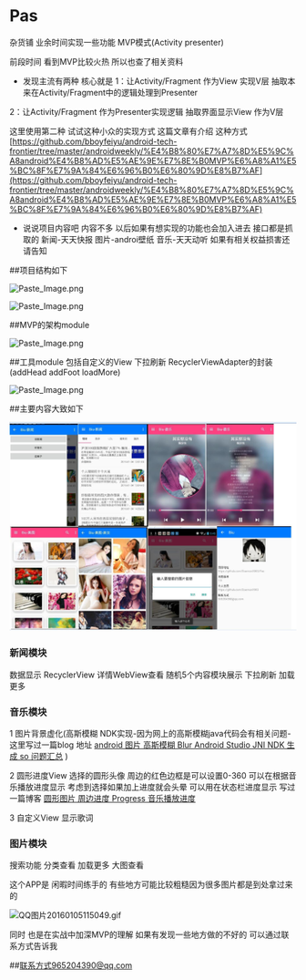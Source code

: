 # Pas
杂货铺 业余时间实现一些功能   MVP模式(Activity presenter)

前段时间 看到MVP比较火热 所以也查了相关资料
- 发现主流有两种 核心就是
1：让Activity/Fragment 作为View 实现V层 抽取本来在Activity/Fragment中的逻辑处理到Presenter

2：让Activity/Fragment 作为Presenter实现逻辑  抽取界面显示View 作为V层

这里使用第二种 试试这种小众的实现方式
这篇文章有介绍 这种方式
[https://github.com/bboyfeiyu/android-tech-frontier/tree/master/androidweekly/%E4%B8%80%E7%A7%8D%E5%9C%A8android%E4%B8%AD%E5%AE%9E%E7%8E%B0MVP%E6%A8%A1%E5%BC%8F%E7%9A%84%E6%96%B0%E6%80%9D%E8%B7%AF](https://github.com/bboyfeiyu/android-tech-frontier/tree/master/androidweekly/%E4%B8%80%E7%A7%8D%E5%9C%A8android%E4%B8%AD%E5%AE%9E%E7%8E%B0MVP%E6%A8%A1%E5%BC%8F%E7%9A%84%E6%96%B0%E6%80%9D%E8%B7%AF)

- 说说项目内容吧 内容不多 以后如果有想实现的功能也会加入进去 
 接口都是抓取的 新闻-天天快报 图片-androi壁纸 音乐-天天动听  如果有相关权益损害还请告知 

##项目结构如下 

![Paste_Image.png](http://upload-images.jianshu.io/upload_images/831873-57b97712144e8b3a.png?imageMogr2/auto-orient/strip%7CimageView2/2/w/1240)

![Paste_Image.png](http://upload-images.jianshu.io/upload_images/831873-b8f4f87df588cd24.png?imageMogr2/auto-orient/strip%7CimageView2/2/w/1240)


##MVP的架构module

![Paste_Image.png](http://upload-images.jianshu.io/upload_images/831873-8cd2104c2a47c9ac.png?imageMogr2/auto-orient/strip%7CimageView2/2/w/1240)


##工具module 包括自定义的View 下拉刷新 RecyclerViewAdapter的封装(addHead addFoot loadMore) 

![Paste_Image.png](http://upload-images.jianshu.io/upload_images/831873-76bcef9ad9f80dfa.png?imageMogr2/auto-orient/strip%7CimageView2/2/w/1240)


##主要内容大致如下

![Paste_Image.png](https://github.com/Daemon1993/Pas/blob/master/pics/big1.jpg)

### 新闻模块 

数据显示 RecyclerView 详情WebView查看 随机5个内容模块展示  下拉刷新 加载更多 

### 音乐模块 

1 图片背景虚化(高斯模糊 NDK实现-因为网上的高斯模糊java代码会有相关问题-这里写过一篇blog 地址  [android 图片 高斯模糊 Blur Android Studio JNI NDK 生成 so 问题汇总](http://www.jianshu.com/p/d3ab6de52712) ) 

2 圆形进度View 选择的圆形头像 周边的红色边框是可以设置0-360 可以在根据音乐播放进度显示 考虑到选择如果加上进度就会头晕 可以用在状态栏进度显示 写过一篇博客 
[圆形图片 周边进度 Progress 音乐播放进度](http://www.jianshu.com/p/d86dd3a37941)

3 自定义View 显示歌词  

### 图片模块

搜索功能 分类查看 加载更多 大图查看 

这个APP是 闲暇时间练手的 有些地方可能比较粗糙因为很多图片都是到处拿过来的
 
![QQ图片20160105115049.gif](http://upload-images.jianshu.io/upload_images/831873-4a6b1623755aaac4.gif?imageMogr2/auto-orient/strip)

同时 也是在实战中加深MVP的理解 如果有发现一些地方做的不好的 可以通过联系方式告诉我  

##联系方式965204390@qq.com
